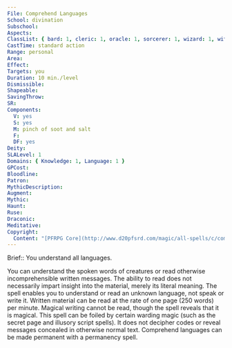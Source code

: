 ```yaml
---
File: Comprehend Languages
School: divination
Subschool: 
Aspects: 
ClassList: { bard: 1, cleric: 1, oracle: 1, sorcerer: 1, wizard: 1, witch: 1, inquisitor: 1, alchemist: 1, shaman: 1, occultist: 1, psychic: 1, mesmerist: 1, spiritualist: 1, medium: 1 }
CastTime: standard action
Range: personal
Area: 
Effect: 
Targets: you
Duration: 10 min./level
Dismissible: 
Shapeable: 
SavingThrow: 
SR: 
Components:
  V: yes
  S: yes
  M: pinch of soot and salt
  F: 
  DF: yes
Deity: 
SLALevel: 1
Domains: { Knowledge: 1, Language: 1 }
GPCost: 
Bloodline: 
Patron: 
MythicDescription: 
Augment: 
Mythic: 
Haunt: 
Ruse: 
Draconic: 
Meditative: 
Copyright:
  Content: "[PFRPG Core](http://www.d20pfsrd.com/magic/all-spells/c/comprehend-languages)"
---
```

Brief:: You understand all languages.

You can understand the spoken words of creatures or read otherwise incomprehensible written messages. The ability to read does not necessarily impart insight into the material, merely its literal meaning. The spell enables you to understand or read an unknown language, not speak or write it. Written material can be read at the rate of one page (250 words) per minute. Magical writing cannot be read, though the spell reveals that it is magical. This spell can be foiled by certain warding magic (such as the secret page and illusory script spells). It does not decipher codes or reveal messages concealed in otherwise normal text. Comprehend languages can be made permanent with a permanency spell.
